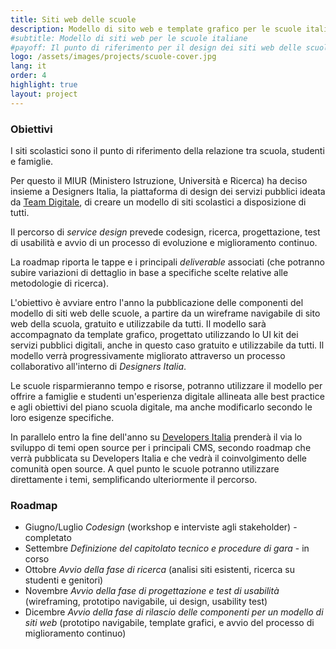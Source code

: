 ```yaml
---
title: Siti web delle scuole
description: Modello di sito web e template grafico per le scuole italiane creato dal MIUR, gratis e a disposizione di tutti.
#subtitle: Modello di siti web per le scuole italiane
#payoff: Il punto di riferimento per il design dei siti web delle scuole
logo: /assets/images/projects/scuole-cover.jpg
lang: it
order: 4
highlight: true
layout: project
---
```


### Obiettivi

I siti scolastici sono il punto di riferimento della relazione tra scuola, studenti e famiglie.

Per questo il MIUR (Ministero Istruzione, Università e Ricerca) ha deciso insieme a Designers Italia, la piattaforma di design dei servizi pubblici ideata da [Team Digitale](https://teamdigitale.governo.it/), di creare un modello di siti scolastici a disposizione di tutti.

Il percorso di *service design* prevede codesign, ricerca, progettazione, test di usabilità e avvio di un processo di evoluzione e miglioramento continuo.

La roadmap riporta le tappe e i principali *deliverable* associati (che potranno subire variazioni di dettaglio in base a specifiche scelte relative alle metodologie di ricerca).

L'obiettivo è avviare entro l'anno la pubblicazione delle componenti del modello di siti web delle scuole, a partire da un wireframe navigabile di sito web della scuola, gratuito e utilizzabile da tutti. Il modello sarà accompagnato da template grafico, progettato utilizzando lo UI kit dei servizi pubblici digitali, anche in questo caso gratuito e utilizzabile da tutti. Il modello verrà progressivamente migliorato attraverso un processo collaborativo all'interno di *Designers Italia*.

Le scuole risparmieranno tempo e risorse, potranno utilizzare il modello per offrire a famiglie e studenti un'esperienza digitale allineata alle best practice e agli obiettivi del piano scuola digitale, ma anche modificarlo secondo le loro esigenze specifiche.

In parallelo entro la fine dell'anno su [Developers Italia](https://developers.italia.it/) prenderà il via lo sviluppo di temi open source per i principali CMS, secondo roadmap che verrà pubblicata su Developers Italia e che vedrà il coinvolgimento delle comunità open source. A quel punto le scuole potranno utilizzare direttamente i temi, semplificando ulteriormente il percorso.

### Roadmap

- Giugno/Luglio *Codesign* (workshop e interviste agli stakeholder) - completato
- Settembre *Definizione del capitolato tecnico e procedure di gara* - in corso
- Ottobre *Avvio della fase di ricerca* (analisi siti esistenti, ricerca su studenti e genitori)
- Novembre *Avvio della fase di progettazione e test di usabilità* (wireframing, prototipo navigabile, ui design, usability test)
- Dicembre *Avvio della fase di rilascio delle componenti per un modello di siti web* (prototipo navigabile, template grafici, e avvio del processo di miglioramento continuo)
